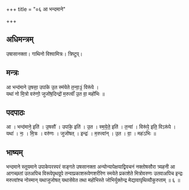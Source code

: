+++
title = "०६ आ भन्दमाने"

+++
## अधिमन्त्रम्
उषासानक्ता। गाथिनो विश्वामित्रः। त्रिष्टुप्।

## मन्त्रः
आ भन्द॑माने उ॒षसा॒ उपा॑के उ॒त स्म॑येते त॒न्वा॒३॒॑ विरू॑पे ।  
यथा॑ नो मि॒त्रो वरु॑णो॒ जुजो॑ष॒दिन्द्रो॑ म॒रुत्वाँ॑ उ॒त वा॒ महो॑भिः ॥

## पदपाठः
आ । भन्द॑माने॒ इति॑ । उ॒षसौ॑ । उपा॑के॒ इति॑ । उ॒त । स्म॒ये॒ते॒ इति॑ । त॒न्वा॑ । विरू॑पे॒ इति॒ विऽरू॑पे ।  
यथा॑ । नः॒ । मि॒त्रः । वरु॑णः । जुजो॑षत् । इन्द्रः॑ । म॒रुत्वा॑न् । उ॒त । वा॒ । महः॑ऽभिः ॥

## भाष्यम्
भन्दमाने स्तूयमाने उपाकेपरस्परं सङ्गते उषसानक्ता अन्योन्यापेक्षयाद्विवचनं नक्तोषसौरा त्र्यहनी आ आगच्छतां उतअपिच विरूपेपृथग्रूपे तन्वाप्रकाशरूपेणशरीरेण स्मयेते प्रकाशेते मित्रोवरुणः उतवाअपिच इन्द्रः मरुत्वांश्च नोस्मान् यथाजुजोषत् यथासेवेत तथा महोभिस्ते जोभिर्युक्तेन्द्र मेद्यावापृथिव्यौकुरुताम् ॥ ६ ॥